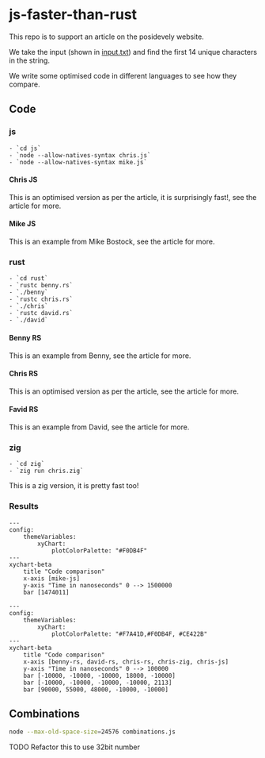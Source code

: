 # js-faster-than-rust

This repo is to support an article on the posidevely website.

We take the input (shown in [input.txt](./input.txt)) and find the first 14 unique characters in the string.

We write some optimised code in different languages to see how they compare.

## Code

### js

    - `cd js`
    - `node --allow-natives-syntax chris.js`
    - `node --allow-natives-syntax mike.js`

#### Chris JS

This is an optimised version as per the article, it is surprisingly fast!, see the article for more.

#### Mike JS

This is an example from Mike Bostock, see the article for more.

### rust

    - `cd rust`
    - `rustc benny.rs`
    - `./benny`
    - `rustc chris.rs`
    - `./chris`
    - `rustc david.rs`
    - `./david`

#### Benny RS

This is an example from Benny, see the article for more.

#### Chris RS

This is an optimised version as per the article, see the article for more.

#### Favid RS

This is an example from David, see the article for more.

### zig

    - `cd zig`
    - `zig run chris.zig`

This is a zig version, it is pretty fast too!

### Results

```mermaid
---
config:
    themeVariables:
        xyChart:
            plotColorPalette: "#F0DB4F"
---
xychart-beta
    title "Code comparison"
    x-axis [mike-js]
    y-axis "Time in nanoseconds" 0 --> 1500000
    bar [1474011]
```

```mermaid
---
config:
    themeVariables:
        xyChart:
            plotColorPalette: "#F7A41D,#F0DB4F, #CE422B"
---
xychart-beta
    title "Code comparison"
    x-axis [benny-rs, david-rs, chris-rs, chris-zig, chris-js]
    y-axis "Time in nanoseconds" 0 --> 100000
    bar [-10000, -10000, -10000, 18000, -10000]
    bar [-10000, -10000, -10000, -10000, 2113]
    bar [90000, 55000, 48000, -10000, -10000]
```

## Combinations

```sh
node --max-old-space-size=24576 combinations.js
```

TODO Refactor this to use 32bit number
